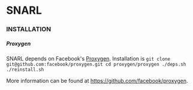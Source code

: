 # SNARL

### INSTALLATION

##### Proxygen
SNARL depends on Facebook's [Proxygen](https://github.com/facebook/proxygen). Installation is
`
git clone git@github.com:facebook/proxygen.git
cd proxygen/proxygen
./deps.sh
./reinstall.sh
`

More information can be found at https://github.com/facebook/proxygen.

